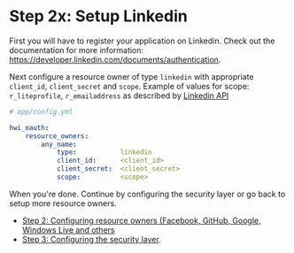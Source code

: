 Step 2x: Setup Linkedin
=======================
First you will have to register your application on Linkedin. Check out the
documentation for more information: https://developer.linkedin.com/documents/authentication.

Next configure a resource owner of type `linkedin` with appropriate `client_id`,
`client_secret` and `scope`.
Example of values for scope: `r_liteprofile`, `r_emailaddress` 
as described by [Linkedin API](https://docs.microsoft.com/en-us/linkedin/shared/authentication/authorization-code-flow?context=linkedin/context#step-2-request-an-authorization-code)

```yaml
# app/config.yml

hwi_oauth:
    resource_owners:
        any_name:
            type:           linkedin
            client_id:      <client_id>
            client_secret:  <client_secret>
            scope:          <scope>
```

When you're done. Continue by configuring the security layer or go back to
setup more resource owners.

- [Step 2: Configuring resource owners (Facebook, GitHub, Google, Windows Live and others](../2-configuring_resource_owners.md)
- [Step 3: Configuring the security layer](../3-configuring_the_security_layer.md).
